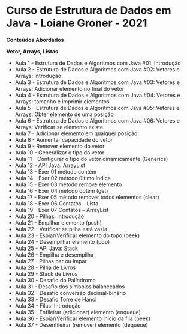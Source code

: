 # Curso de Estrutura de Dados em Java - Loiane Groner - 2021

**Conteúdos Abordados**

**Vetor, Arrays, Listas**
 
 - Aula 1 - Estrutura de Dados e Algoritmos com Java #01: Introdução
 - Aula 2 - Estrutura de Dados e Algoritmos com Java #02: Vetores e Arrays: Introdução
 - Aula 3 - Estrutura de Dados e Algoritmos com Java #03: Vetores e Arrays: Adicionar elemento no final do vetor
 - Aula 4 - Estrutura de Dados e Algoritmos com Java #04: Vetores e Arrays: tamanho e imprimir elementos
 - Aula 5 - Estrutura de Dados e Algoritmos com Java #05: Vetores e Arrays: Obter elemento de uma posição
 - Aula 6 - Estrutura de Dados e Algoritmos com Java #06: Vetores e Arrays: Verificar se elemento existe
 - Aula 7 - Adicionar elemento em qualquer posição
 - Aula 8 - Aumentar capacidade do vetor
 - Aula 9 - Remover elemento do vetor
 - Aula 10 - Generalizar o tipo do vetor
 - Aula 11 - Configurar o tipo do vetor dinamicamente (Generics)
 - Aula 12 - API Java: ArrayList
 - Aula 13 - Exer 01 método contém
 - Aula 14 - Exer 02 método último índice
 - Aula 15 - Exer 03 método remove elemento
 - Aula 16 - Exer 04 método obtém (get)
 - Aula 17 - Exer 05 método remover todos elementos (clear)
 - Aula 18 - Exer 06 Contatos – Lista
 - Aula 19 - Exer 07 Contatos – ArrayList
 - Aula 20 - Pilhas: Introdução
 - Aula 21 - Empilhar elemento (push)
 - Aula 22 - Verificar se pilha está vazia
 - Aula 23 - Espiar/Verificar elemento do topo (peek)
 - Aula 24 - Desempilhar elemento (pop)
 - Aula 25 - API Java: Stack
 - Aula 26 - Empilha e desempilha
 - Aula 27 - Pilhas par ou ímpar
 - Aula 28 - Pilha de Livros
 - Aula 29 - Stack de Livros
 - Aula 30 - Desafio do Palíndromo
 - Aula 31 - Desafio dos símbolos balanceados
 - Aula 32 - Desafio conversão decimal-binário
 - Aula 33 - Desafio Torre de Hanoi
 - Aula 34 - Filas: Introdução
 - Aula 35 - Enfileirar (adicionar) elemento (enqueue)
 - Aula 36 - Espiar/Verificar elemento início da fila (peek)
 - Aula 37 - Desenfileirar (remover) elemento (dequeue)
